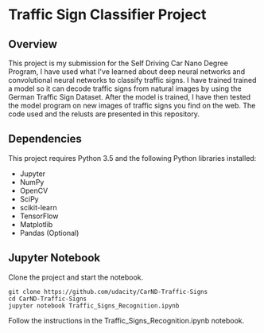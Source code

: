 # Traffic Sign Classifier Project

## Overview
This project is my submission for the Self Driving Car Nano Degree Program, I have used what I've learned about deep neural networks and convolutional neural networks to classify traffic signs. I have trained trained a model so it can decode traffic signs from natural images by using the German Traffic Sign Dataset. After the model is trained, I have then tested the model program on new images of traffic signs you find on the web. The code used and the relusts are presented in this repository.


## Dependencies
This project requires Python 3.5 and the following Python libraries installed:

 - Jupyter
 - NumPy
 - OpenCV
 - SciPy
 - scikit-learn
 - TensorFlow
 - Matplotlib
 - Pandas (Optional)
 
 ## Jupyter Notebook
 Clone the project and start the notebook.
 ```
git clone https://github.com/udacity/CarND-Traffic-Signs
cd CarND-Traffic-Signs
jupyter notebook Traffic_Signs_Recognition.ipynb
```
Follow the instructions in the Traffic_Signs_Recognition.ipynb notebook.
